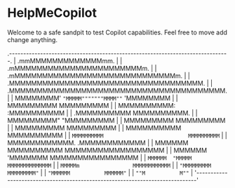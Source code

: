 # HelpMeCopilot
Welcome to a safe sandpit to test Copilot capabilities. Feel free to move add change anything.

.------------------------------------------------------------------------------.
|                             .mmMMMMMMMMMMMMMmm.                              |
|                         .mMMMMMMMMMMMMMMMMMMMMMMMm.                          |
|                      .mMMMMMMMMMMMMMMMMMMMMMMMMMMMMMm.                       |
|                    .MMMMMMMMMMMMMMMMMMMMMMMMMMMMMMMMMMM.                     |
|                  .MMMMMMMMMMMMMMMMMMMMMMMMMMMMMMMMMMMMMMM.                   |
|                 MMMMMMMM'  `"MMMMM"""""""MMMM""`  'MMMMMMMM                  |
|                MMMMMMMMM                           MMMMMMMMM                 |
|               MMMMMMMMMM:                         :MMMMMMMMMM                |
|              .MMMMMMMMMM                           MMMMMMMMMM.               |
|              MMMMMMMMM"                             "MMMMMMMMM               |
|              MMMMMMMMM                               MMMMMMMMM               |
|              MMMMMMMMM                               MMMMMMMMM               |
|              MMMMMMMMMM                             MMMMMMMMMM               |
|              `MMMMMMMMMM                           MMMMMMMMMM`               |
|               MMMMMMMMMMMM.                     .MMMMMMMMMMMM                |
|                MMMMMM  MMMMMMMMMM         MMMMMMMMMMMMMMMMMM                 |
|                 MMMMMM  'MMMMMMM           MMMMMMMMMMMMMMMM                  |
|                  `MMMMMM  "MMMMM           MMMMMMMMMMMMMM`                   |
|                    `MMMMMm                 MMMMMMMMMMMM`                     |
|                      `"MMMMMMMMM           MMMMMMMMM"`                       |
|                         `"MMMMMM           MMMMMM"`                          |
|                             `""M           M""`                              |
'------------------------------------------------------------------------------'